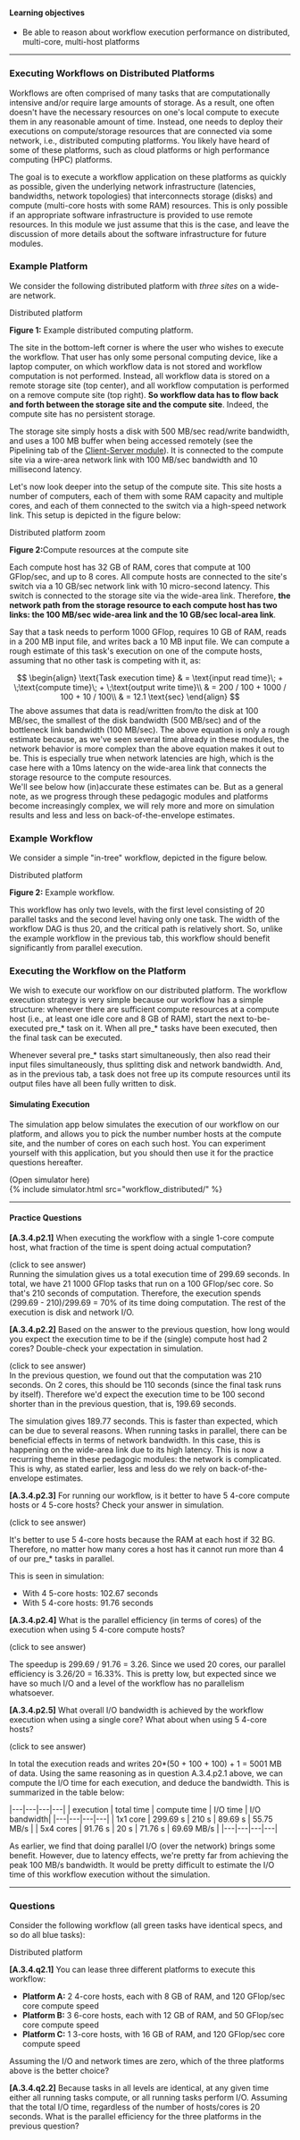 
#### Learning objectives

  - Be able to reason about workflow execution performance on
    distributed, multi-core, multi-host platforms

---


### Executing Workflows on Distributed Platforms

Workflows are often comprised of many tasks that are computationally
intensive and/or require large amounts of storage. As a result, one often
doesn't have the necessary resources on one's local compute to execute them
in any reasonable amount of time.  Instead, one needs to deploy their
executions on compute/storage resources that are connected via some
network, i.e., distributed computing platforms. You likely have heard of
some of these platforms, such as cloud platforms or high performance
computing (HPC) platforms.  

The goal is to execute a workflow application on these platforms as quickly
as possible, given the underlying network infrastructure (latencies,
bandwidths, network topologies) that interconnects storage (disks) and
compute (multi-core hosts with some RAM) resources.  This is only possible
if an appropriate software infrastructure is provided to use
remote resources. In this module we just assume that this is the
case, and leave the discussion of more details about the software 
infrastructure for future modules. 

### Example Platform

We consider the following distributed platform with *three sites* on a wide-are network.

<object class="figure" type="image/svg+xml" width="500" data="{{ site.baseurl }}/public/img/workflows/workflow_distributed_platform.svg">Distributed platform</object>
<div class="caption"><strong>Figure 1:</strong> Example distributed computing platform.</div>

The site in the bottom-left corner is where the user who wishes to execute the
workflow. That user has only some personal computing device, like a laptop computer,
on which workflow data is not stored and workflow computation is not performed. 
Instead, all workflow data is stored on a remote storage site (top center), and
all workflow computation is performed on a remove compute site (top right).  **So workflow
data has to flow back and forth between the storage site and the compute site**. Indeed,
the compute site has no persistent storage. 

The storage site simply hosts a disk with  500 MB/sec read/write bandwidth, and uses a 100 MB
buffer when being accessed remotely (see the Pipelining tab of the [Client-Server module]({{site.baseurl}}/pedagogic_modules/pdcc/distributed_computing/client_server)). It is
connected to the compute site via a wire-area network link with 100 MB/sec bandwidth
and 10 millisecond latency. 

Let's now look deeper into the setup of the compute site. This site hosts a number
of computers, each of them with some RAM capacity and multiple cores, and each of them
connected to the switch via a high-speed network link. This setup is depicted
in the figure below:

<object class="figure" type="image/svg+xml" data="{{ site.baseurl }}/public/img/workflows/workflow_distributed_platform_zoom.svg">Distributed platform zoom</object>
<div class="caption"><strong>Figure 2:</strong>Compute resources at the compute site</div>

Each compute host has 32 GB of RAM, cores that compute at 100  GFlop/sec, and up to 8 cores. All
compute hosts are connected to the site's switch via a 10 GB/sec network link with 
10 micro-second latency. This switch is connected to the storage site via the wide-area link. 
Therefore, **the network path from the storage resource to each compute host has two links: the 100 MB/sec wide-area link
and the 10 GB/sec local-area link**.

Say that a task needs to perform 1000 GFlop, 
requires 10 GB of RAM, reads in a  200 MB input file, and
writes back a 10 MB input file.  We can compute a rough estimate of this task's execution
on one of the compute hosts, assuming that no other task is competing with it, as:

$$
\begin{align}
\text{Task execution time}  & = \text{input read time}\; + \;\text{compute time}\; + \;\text{output  write time}\\
                            & = 200 / 100 + 1000 / 100 + 10 / 100\\
                            & = 12.1 \text{sec}
\end{align}
$$
The above assumes that data is read/written from/to the disk at 100 MB/sec, the smallest of the disk bandwidth (500 MB/sec) and
of the bottleneck link bandwidth (100 MB/sec). The above equation is only a rough estimate
because, as we've seen several time already in these 
modules, the network behavior is more complex than the above equation makes it out to be.
This is especially true when network latencies are high, which is the case here with a 10ms
latency on the wide-area link that connects the storage resource to the compute resources.  
We'll see below how (in)accurate these estimates can be. But as a general note, as we progress
through these pedagogic modules and platforms become increasingly complex, we will rely more and
more on simulation results and less and less on back-of-the-envelope estimates. 


### Example Workflow

We consider a simple "in-tree" workflow, depicted in the figure below.

<object class="figure" type="image/svg+xml" width="500" data="{{ site.baseurl }}/public/img/workflows/workflow_distributed_workflow.svg">Distributed platform</object>
<div class="caption"><strong>Figure 2:</strong> Example workflow.</div>

This workflow has only two levels, with the first level consisting of
20 parallel tasks and the second level having only one task. The width
of the workflow DAG is thus 20, and the critical path is relatively
short. So, unlike the example workflow in the previous tab, this
workflow should benefit significantly from parallel execution. 

### Executing the Workflow on the Platform

We wish to execute our workflow  on our distributed platform. The workflow execution
strategy is very simple because our workflow has a simple structure: whenever 
there are sufficient compute resources at a compute host (i.e., at least one idle core and 8 GB of RAM), start
the next to-be-executed pre_* task on it. When all pre_* tasks have been
executed, then the final task can be executed. 

Whenever several pre_* tasks start simultaneously, then also read
their input files simultaneously, thus splitting disk and network bandwidth. And, as
in the previous tab, a task does not free up its compute resources until its output files
have all been fully written to disk.


#### Simulating Execution

The simulation app below simulates the execution of our workflow on our platform, and allows
you to pick the
number number hosts at the compute site, and the number of cores on each such host. You can experiment
yourself with this application, but you should then use it for the practice questions hereafter. 

<div class="ui accordion fluid app-ins">
  <div class="title">
    <i class="dropdown icon"></i>
    (Open simulator here)
  </div>
  <div markdown="0" class="ui segment content">
    {% include simulator.html src="workflow_distributed/" %}
  </div>
</div>

---

####  Practice Questions

**[A.3.4.p2.1]** When executing the workflow with a single 1-core compute host,
what fraction of the time is spent doing actual computation? 

<div class="ui accordion fluid">
  <div class=" title">
    <i class="dropdown icon"></i>
    (click to see answer)
  </div>
  <div markdown="1" class="ui segment content">
  Running the simulation gives us a total execution time of 299.69 seconds. 
  In total, we have 21 1000 GFlop tasks that run on a 100 GFlop/sec
  core. So that's 210 seconds of computation. Therefore, the execution
  spends (299.69 - 210)/299.69 = 70% of its time doing computation. The rest
  of the execution is disk and network I/O.  
  </div>
</div>
<p></p>


**[A.3.4.p2.2]** Based on the answer to the previous question, how long would you
expect the execution time to be if the (single) compute host had 2 cores? Double-check
your expectation in simulation.

<div class="ui accordion fluid">
  <div class=" title">
    <i class="dropdown icon"></i>
    (click to see answer)
  </div>
  <div markdown="1" class="ui segment content">
  In the previous question, we found out that the computation was
  210 seconds. On 2 cores, this should be 110 seconds (since the 
  final task runs by itself). Therefore we'd expect the
  execution time to be 100 second shorter than in the previous question,
  that is, 199.69 seconds.  
  
  The simulation gives 189.77 seconds. This is faster than expected, which
  can be due to several reasons. When running  tasks in parallel, 
  there can be beneficial effects in terms of network bandwidth. In this
  case, this is happening on the wide-area link due to its high latency. 
  This is now a recurring theme in these pedagogic modules: the network
  is complicated.  This is why, as stated earlier, less and less do we rely
  on back-of-the-envelope estimates.    
  </div>
</div>
<p></p>

**[A.3.4.p2.3]** For running our workflow, is it better to 
have 5 4-core compute hosts or 4 5-core hosts? Check your answer in simulation.
<div class="ui accordion fluid">
  <div class=" title">
    <i class="dropdown icon"></i>
    (click to see answer)
  </div>
  <div markdown="1" class="ui segment content">
  
It's better to use 5 4-core hosts because the RAM at each host
if 32 BG. Therefore, no matter how many  cores a host has
it cannot run more than 4 of our pre_* tasks in parallel. 

This is seen in simulation:

  - With 4 5-core hosts: 102.67 seconds
  - With 5 4-core hosts: 91.76 seconds
  </div>
</div>
<p></p>

**[A.3.4.p2.4]** What is the parallel efficiency (in terms of cores) of the
execution when using 5 4-core compute hosts? 
<div class="ui accordion fluid">
  <div class=" title">
    <i class="dropdown icon"></i>
    (click to see answer)
  </div>
  <div markdown="1" class="ui segment content">
  
The speedup is 299.69 / 91.76 = 3.26.  Since we used 20 cores, our parallel
efficiency is 3.26/20 = 16.33%.   This is pretty low, but expected since
we have so much I/O and a level of the workflow has no parallelism
whatsoever. 
  </div>
</div>
<p></p>

**[A.3.4.p2.5]** What overall I/O bandwidth is achieved by the workflow
execution when using a single core? What about when using 5 4-core hosts? 
<div class="ui accordion fluid">
  <div class=" title">
    <i class="dropdown icon"></i>
    (click to see answer)
  </div>
  <div markdown="1" class="ui segment content">
  
In total the execution reads and writes 20*(50 + 100 + 100) + 1 = 5001 MB 
of data. 
Using the same reasoning as in question A.3.4.p2.1 above, we can compute the I/O time
for each execution, and deduce the bandwidth. This is summarized in the table
below:

|---|---|---|---|
| execution | total time | compute time | I/O time | I/O bandwidth|
|---|---|---|---|
| 1x1 core   | 299.69 s | 210 s | 89.69 s | 55.75 MB/s | 
| 5x4 cores  | 91.76 s | 20 s  | 71.76 s |  69.69 MB/s |
|---|---|---|---|

As earlier, we find that doing parallel I/O (over the network) brings
some benefit. However, due to latency effects, we're pretty
far from achieving the peak 100 MB/s bandwidth.  It would be 
pretty difficult to estimate the I/O time of this workflow
execution without the simulation. 
 
  </div>
</div>
<p></p>


---

### Questions

Consider  the following workflow (all green tasks have identical specs, and so do all  blue tasks):

<object class="figure" type="image/svg+xml" width="500" data="{{ site.baseurl }}/public/img/workflows/workflow_distributed_question.svg">Distributed platform</object>

**[A.3.4.q2.1]**  You can lease three different platforms to execute this workflow:

  - **Platform A:** 2 4-core hosts, each with 8 GB of RAM, and 120 GFlop/sec core compute speed
  - **Platform B:** 3 6-core hosts, each with 12 GB of RAM, and 50 GFlop/sec core compute speed
  - **Platform C:** 1 3-core hosts, with 16 GB of RAM, and 120 GFlop/sec core compute speed
  
  Assuming the I/O and network times are zero, which of the three platforms above is the better choice?

**[A.3.4.q2.2]**  Because tasks in all levels are identical, at any given time either all 
                  running tasks compute, or all running tasks perform I/O. Assuming that the 
                  total I/O time, regardless of the number of hosts/cores is 20
                  seconds. What is the parallel efficiency for the three platforms in the
                  previous question?
                  
                   
                  
